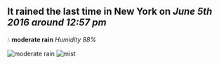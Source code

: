## It rained the last time in New York on *June 5th 2016 around 12:57 pm*
💧  **moderate rain** *Humidity 88%*

![moderate rain](http://openweathermap.org/img/w/10d.png) ![mist](http://openweathermap.org/img/w/50d.png)
